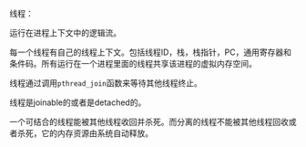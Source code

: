 线程：

运行在进程上下文中的逻辑流。

每一个线程有自己的线程上下文。包括线程ID，栈，栈指针，PC，通用寄存器和条件码。所有运行在一个进程里面的线程共享该进程的虚拟内存空间。

线程通过调用`pthread_join`函数来等待其他线程终止。

线程是joinable的或者是detached的。

一个可结合的线程能被其他线程收回并杀死。而分离的线程不能被其他线程回收或者杀死，它的内存资源由系统自动释放。